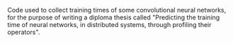 Code used to collect training times of some convolutional neural networks, for the purpose of writing a diploma thesis called "Predicting the training time of neural networks, in distributed systems, through profiling their operators".
